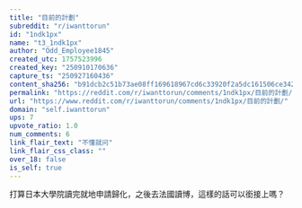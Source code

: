```yaml
---
title: "目前的計劃"
subreddit: "r/iwanttorun"
id: "1ndk1px"
name: "t3_1ndk1px"
author: "Odd_Employee1845"
created_utc: 1757523996
created_key: "250910170636"
capture_ts: "250927160436"
content_sha256: "b91dcb2c51b73ae08ff169618967cd6c33920f2a5dc161506ce342123b5d8fdf"
permalink: "https://reddit.com/r/iwanttorun/comments/1ndk1px/目前的計劃/"
url: "https://www.reddit.com/r/iwanttorun/comments/1ndk1px/目前的計劃/"
domain: "self.iwanttorun"
ups: 7
upvote_ratio: 1.0
num_comments: 6
link_flair_text: "不懂就问"
link_flair_css_class: ""
over_18: false
is_self: true
---
```


打算日本大學院讀完就地申請歸化，之後去法國讀博，這樣的話可以銜接上嗎？
